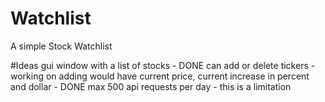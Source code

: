 # Watchlist
A simple Stock Watchlist

#Ideas
gui window with a list of stocks - DONE
can add or delete tickers - working on adding
would have current price, current increase in percent and dollar - DONE
max 500 api requests per day - this is a limitation